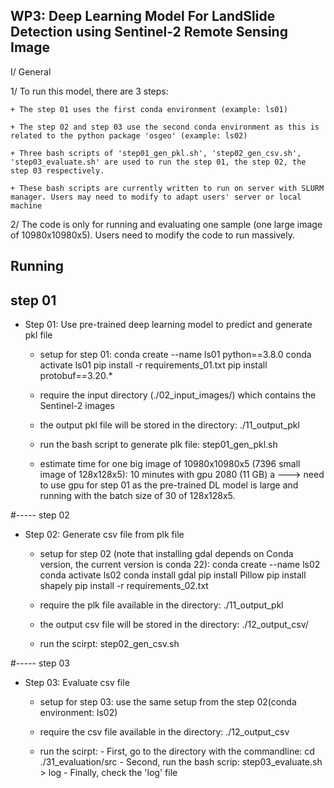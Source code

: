 ## WP3: Deep Learning Model For LandSlide Detection using Sentinel-2 Remote Sensing Image

I/ General

1/ To run this model, there are 3 steps:

    + The step 01 uses the first conda environment (example: ls01)
    
    + The step 02 and step 03 use the second conda environment as this is related to the python package 'osgeo' (example: ls02)
    
    + Three bash scripts of 'step01_gen_pkl.sh', 'step02_gen_csv.sh', 'step03_evaluate.sh' are used to run the step 01, the step 02, the step 03 respectively.
    
    + These bash scripts are currently written to run on server with SLURM manager. Users may need to modify to adapt users' server or local machine


2/ The code is only for running and evaluating one sample (one large image of 10980x10980x5). Users need to modify the code to run massively.


## Running 
## step 01
+ Step 01: Use pre-trained deep learning model to predict and generate pkl file
  - setup for step 01:
     conda create --name ls01 python==3.8.0
     conda activate ls01
     pip install -r requirements_01.txt
     pip install protobuf==3.20.*

  - require the input directory (./02_input_images/) which contains the Sentinel-2 images

  - the output pkl file will be stored in the directory:  ./11_output_pkl

  - run the bash script to generate plk file:  step01_gen_pkl.sh

  - estimate time for one big image of 10980x10980x5 (7396 small image of 128x128x5): 10 minutes with gpu 2080 (11 GB) a
    ---> need to use gpu for step 01 as the pre-trained DL model is large and running with the batch size of 30 of 128x128x5.

#----- step 02
+ Step 02: Generate csv file from plk file
  - setup for step 02 (note that installing gdal depends on Conda version, the current version is conda 22):
     conda create --name ls02
     conda activate ls02
     conda install gdal
     pip install Pillow
     pip install shapely
     pip install -r requirements_02.txt


  - require the plk file available in the directory: ./11_output_pkl

  - the output csv file will be stored in the directory: ./12_output_csv/

  - run the scirpt: step02_gen_csv.sh

#----- step 03
+ Step 03: Evaluate csv file
  - setup for step 03: use the same setup from the step 02(conda environment: ls02)

  - require the csv file available in the directory: ./12_output_csv

  - run the scirpt:
        - First, go to the directory with the commandline: cd ./31_evaluation/src
        - Second, run the bash scrip:  step03_evaluate.sh  > log
        - Finally, check the 'log' file


